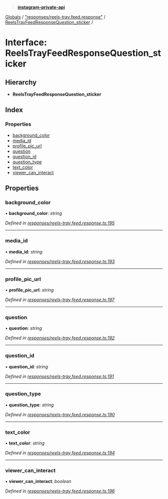 > **[instagram-private-api](../README.md)**

[Globals](../globals.md) / ["responses/reels-tray.feed.response"](../modules/_responses_reels_tray_feed_response_.md) / [ReelsTrayFeedResponseQuestion_sticker](_responses_reels_tray_feed_response_.reelstrayfeedresponsequestion_sticker.md) /

# Interface: ReelsTrayFeedResponseQuestion_sticker

## Hierarchy

* **ReelsTrayFeedResponseQuestion_sticker**

## Index

### Properties

* [background_color](_responses_reels_tray_feed_response_.reelstrayfeedresponsequestion_sticker.md#background_color)
* [media_id](_responses_reels_tray_feed_response_.reelstrayfeedresponsequestion_sticker.md#media_id)
* [profile_pic_url](_responses_reels_tray_feed_response_.reelstrayfeedresponsequestion_sticker.md#profile_pic_url)
* [question](_responses_reels_tray_feed_response_.reelstrayfeedresponsequestion_sticker.md#question)
* [question_id](_responses_reels_tray_feed_response_.reelstrayfeedresponsequestion_sticker.md#question_id)
* [question_type](_responses_reels_tray_feed_response_.reelstrayfeedresponsequestion_sticker.md#question_type)
* [text_color](_responses_reels_tray_feed_response_.reelstrayfeedresponsequestion_sticker.md#text_color)
* [viewer_can_interact](_responses_reels_tray_feed_response_.reelstrayfeedresponsequestion_sticker.md#viewer_can_interact)

## Properties

###  background_color

• **background_color**: *string*

*Defined in [responses/reels-tray.feed.response.ts:195](https://github.com/Nerixyz/instagram-private-api/blob/e5037ee/src/responses/reels-tray.feed.response.ts#L195)*

___

###  media_id

• **media_id**: *string*

*Defined in [responses/reels-tray.feed.response.ts:193](https://github.com/Nerixyz/instagram-private-api/blob/e5037ee/src/responses/reels-tray.feed.response.ts#L193)*

___

###  profile_pic_url

• **profile_pic_url**: *string*

*Defined in [responses/reels-tray.feed.response.ts:197](https://github.com/Nerixyz/instagram-private-api/blob/e5037ee/src/responses/reels-tray.feed.response.ts#L197)*

___

###  question

• **question**: *string*

*Defined in [responses/reels-tray.feed.response.ts:192](https://github.com/Nerixyz/instagram-private-api/blob/e5037ee/src/responses/reels-tray.feed.response.ts#L192)*

___

###  question_id

• **question_id**: *string*

*Defined in [responses/reels-tray.feed.response.ts:191](https://github.com/Nerixyz/instagram-private-api/blob/e5037ee/src/responses/reels-tray.feed.response.ts#L191)*

___

###  question_type

• **question_type**: *string*

*Defined in [responses/reels-tray.feed.response.ts:190](https://github.com/Nerixyz/instagram-private-api/blob/e5037ee/src/responses/reels-tray.feed.response.ts#L190)*

___

###  text_color

• **text_color**: *string*

*Defined in [responses/reels-tray.feed.response.ts:194](https://github.com/Nerixyz/instagram-private-api/blob/e5037ee/src/responses/reels-tray.feed.response.ts#L194)*

___

###  viewer_can_interact

• **viewer_can_interact**: *boolean*

*Defined in [responses/reels-tray.feed.response.ts:196](https://github.com/Nerixyz/instagram-private-api/blob/e5037ee/src/responses/reels-tray.feed.response.ts#L196)*